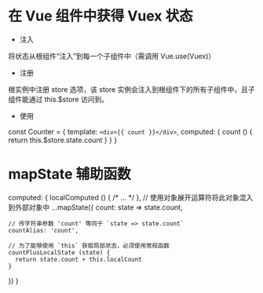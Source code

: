 

# 在 Vue 组件中获得 Vuex 状态

- 注入

将状态从根组件“注入”到每一个子组件中（需调用 Vue.use(Vuex)）

- 注册

根实例中注册 store 选项，该 store 实例会注入到根组件下的所有子组件中，且子组件能通过 this.$store 访问到。

- 使用

const Counter = {
  template: `<div>{{ count }}</div>`,
  computed: {
    count () {
      return this.$store.state.count
    }
  }
}

# mapState 辅助函数

computed: {
  localComputed () { /* ... */ },
  // 使用对象展开运算符将此对象混入到外部对象中
  ...mapState({
    count: state => state.count,

    // 传字符串参数 'count' 等同于 `state => state.count`
    countAlias: 'count',

    // 为了能够使用 `this` 获取局部状态，必须使用常规函数
    countPlusLocalState (state) {
      return state.count + this.localCount
    }
  })
}